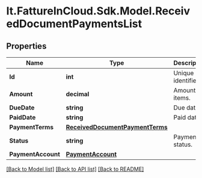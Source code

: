# It.FattureInCloud.Sdk.Model.ReceivedDocumentPaymentsList

## Properties

Name | Type | Description | Notes
------------ | ------------- | ------------- | -------------
**Id** | **int** | Unique identifier. | [optional] 
**Amount** | **decimal** | Amount of items. | [optional] 
**DueDate** | **string** | Due date | [optional] 
**PaidDate** | **string** | Paid date | [optional] 
**PaymentTerms** | [**ReceivedDocumentPaymentTerms**](ReceivedDocumentPaymentTerms.md) |  | [optional] 
**Status** | **string** | Payment status. | [optional] 
**PaymentAccount** | [**PaymentAccount**](PaymentAccount.md) |  | [optional] 

[[Back to Model list]](../README.md#documentation-for-models) [[Back to API list]](../README.md#documentation-for-api-endpoints) [[Back to README]](../README.md)

